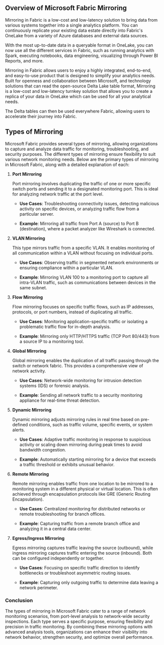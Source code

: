## Overview of Microsoft Fabric Mirroring

Mirroring in Fabric is a low-cost and low-latency solution to bring data from various systems together into a single analytics platform. You can continuously replicate your existing data estate directly into Fabric's OneLake from a variety of Azure databases and external data sources.

With the most up-to-date data in a queryable format in OneLake, you can now use all the different services in Fabric, such as running analytics with Spark, executing notebooks, data engineering, visualizing through Power BI Reports, and more.

Mirroring in Fabric allows users to enjoy a highly integrated, end-to-end, and easy-to-use product that is designed to simplify your analytics needs. Built for openness and collaboration between Microsoft, and technology solutions that can read the open-source Delta Lake table format, Mirroring is a low-cost and low-latency turnkey solution that allows you to create a replica of your data in OneLake which can be used for all your analytical needs.

The Delta tables can then be used everywhere Fabric, allowing users to accelerate their journey into Fabric.


## Types of Mirroring 

Microsoft Fabric provides several types of mirroring, allowing organizations to capture and analyze data traffic for monitoring, troubleshooting, and security purposes. The different types of mirroring ensure flexibility to suit various network monitoring needs. Below are the primary types of mirroring in Microsoft Fabric, along with a detailed explanation of each:


1. **Port Mirroring**  

    Port mirroring involves duplicating the traffic of one or more specific switch ports and sending it to a designated monitoring port. This is ideal for analyzing network traffic at the port level.  

    - **Use Cases**: Troubleshooting connectivity issues, detecting malicious activity on specific devices, or analyzing traffic flow from a particular server.  

    - **Example**: Mirroring all traffic from Port A (source) to Port B (destination), where a packet analyzer like Wireshark is connected.


2. **VLAN Mirroring**

    This type mirrors traffic from a specific VLAN. It enables monitoring of all communication within a VLAN without focusing on individual ports.  

    - **Use Cases**: Observing traffic in segmented network environments or ensuring compliance within a particular VLAN.  

    - **Example**: Mirroring VLAN 100 to a monitoring port to capture all intra-VLAN traffic, such as communications between devices in the same subnet.


3. **Flow Mirroring** 

    Flow mirroring focuses on specific traffic flows, such as IP addresses, protocols, or port numbers, instead of duplicating all traffic.  

    - **Use Cases**: Monitoring application-specific traffic or isolating a problematic traffic flow for in-depth analysis.  

    - **Example**: Mirroring only HTTP/HTTPS traffic (TCP Port 80/443) from a source IP to a monitoring tool.


4. **Global Mirroring**  

    Global mirroring enables the duplication of all traffic passing through the switch or network fabric. This provides a comprehensive view of network activity.  

    - **Use Cases**: Network-wide monitoring for intrusion detection systems (IDS) or forensic analysis.  

    - **Example**: Sending all network traffic to a security monitoring appliance for real-time threat detection.


5. **Dynamic Mirroring** 

    Dynamic mirroring adjusts mirroring rules in real time based on pre-defined conditions, such as traffic volume, specific events, or system alerts. 

    - **Use Cases**: Adaptive traffic monitoring in response to suspicious activity or scaling down mirroring during peak times to avoid bandwidth congestion.  

    - **Example**: Automatically starting mirroring for a device that exceeds a traffic threshold or exhibits unusual behavior.


6. **Remote Mirroring**  

    Remote mirroring enables traffic from one location to be mirrored to a monitoring system in a different physical or virtual location. This is often achieved through encapsulation protocols like GRE (Generic Routing Encapsulation).  

    - **Use Cases**: Centralized monitoring for distributed networks or remote troubleshooting for branch offices.

    - **Example**: Capturing traffic from a remote branch office and analyzing it in a central data center.


7. **Egress/Ingress Mirroring**  

    Egress mirroring captures traffic leaving the source (outbound), while ingress mirroring captures traffic entering the source (inbound). Both can be configured independently or together.  

    - **Use Cases**: Focusing on specific traffic direction to identify bottlenecks or troubleshoot asymmetric routing issues.  

    - **Example**: Capturing only outgoing traffic to determine data leaving a network perimeter.


### Conclusion  
The types of mirroring in Microsoft Fabric cater to a range of network monitoring scenarios, from port-level analysis to network-wide security inspections. Each type serves a specific purpose, ensuring flexibility and precision in traffic monitoring. By combining these mirroring options with advanced analysis tools, organizations can enhance their visibility into network behavior, strengthen security, and optimize overall performance.
